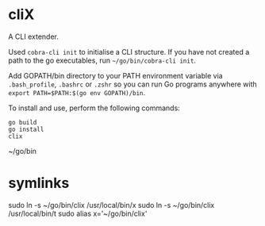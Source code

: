 # cliX
A CLI extender.

Used `cobra-cli init` to initialise a CLI structure. If you have not created a path to the go executables, run `~/go/bin/cobra-cli init`.


Add GOPATH/bin directory to your PATH environment variable via `.bash_profile`, `.bashrc` or `.zshr` so you can run Go programs anywhere with `export PATH=$PATH:$(go env GOPATH)/bin`.

To install and use, perform the following commands:
```
go build
go install
clix
```

~/go/bin


# symlinks

sudo ln -s ~/go/bin/clix /usr/local/bin/x
sudo ln -s ~/go/bin/clix /usr/local/bin/t
sudo alias x='~/go/bin/clix'